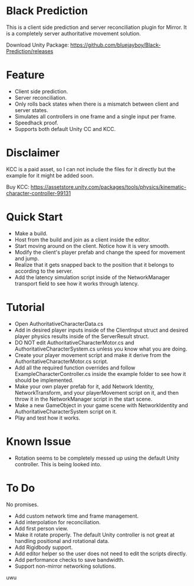 # Black Prediction
This is a client side prediction and server reconciliation plugin for Mirror. It is a completely server authoritative movement solution.

Download Unity Package: https://github.com/bluejayboy/Black-Prediction/releases

# Feature
- Client side prediction.
- Server reconciliation.
- Only rolls back states when there is a mismatch between client and server states.
- Simulates all controllers in one frame and a single input per frame.
- Speedhack proof.
- Supports both default Unity CC and KCC.

# Disclaimer
KCC is a paid asset, so I can not include the files for it directly but the example for it might be added soon.

Buy KCC: https://assetstore.unity.com/packages/tools/physics/kinematic-character-controller-99131

# Quick Start
- Make a build.
- Host from the build and join as a client inside the editor.
- Start moving around on the client. Notice how it is very smooth.
- Modify the client's player prefab and change the speed for movement and jump.
- Realize that it gets snapped back to the position that it belongs to according to the server.
- Add the latency simulation script inside of the NetworkManager transport field to see how it works through latency.

# Tutorial
- Open AuthoritativeCharacterData.cs
- Add in desired player inputs inside of the ClientInput struct and desired player physics results inside of the ServerResult struct.
- DO NOT edit AuthoritativeCharacterMotor.cs and AuthoritativeCharacterSystem.cs unless you know what you are doing.
- Create your player movement script and make it derive from the AuthoritativeCharacterMotor.cs script.
- Add all the required function overrides and follow ExampleCharacterController.cs inside the example folder to see how it should be implemented.
- Make your own player prefab for it, add Network Identity, NetworkTransform, and your playerMovement script on it, and then throw it in the NetworkManager script in the start scene.
- Make a new GameObject in your game scene with NetworkIdentity and AuthoritativeCharacterSystem script on it.
- Play and test how it works.

# Known Issue
- Rotation seems to be completely messed up using the default Unity controller. This is being looked into.

# To Do
No promises.

- Add custom network time and frame management.
- Add interpolation for reconciliation.
- Add first person view.
- Make it rotate properly. The default Unity controller is not great at handling positional and rotational data.
- Add Rigidbody support.
- Add editor helper so the user does not need to edit the scripts directly. 
- Add performance checks to save bandwidth.
- Support non-mirror networking solutions.

uwu
